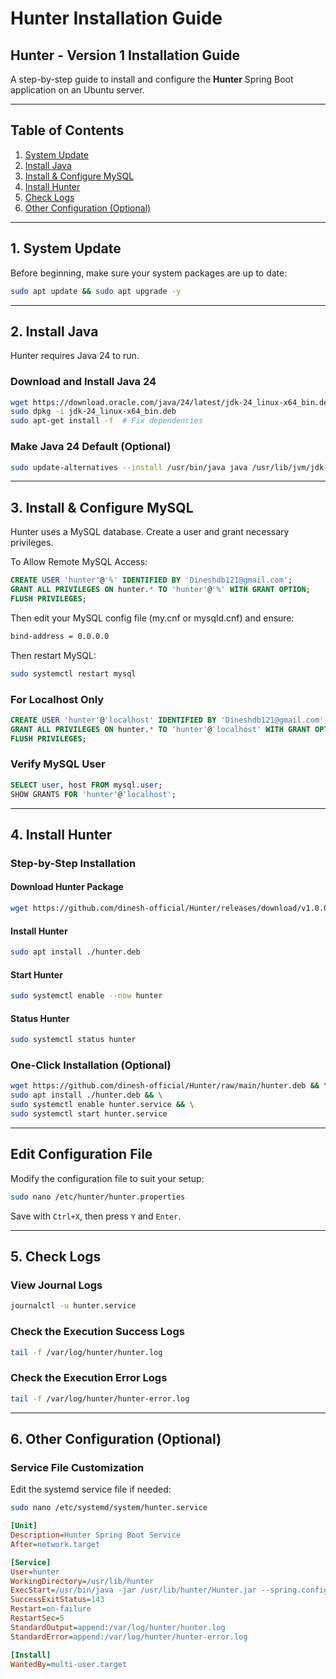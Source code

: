 # Hunter Installation Guide

## Hunter - Version 1 Installation Guide

A step-by-step guide to install and configure the **Hunter** Spring Boot application on an Ubuntu server.

---

## Table of Contents

1. [System Update](#1-system-update)
2. [Install Java](#2-install-java)
3. [Install & Configure MySQL](#3-install--configure-mysql)
4. [Install Hunter](#4-install-hunter)
5. [Check Logs](#5-check-logs)
6. [Other Configuration (Optional)](#6-other-configuration-optional)

---

## 1. System Update

Before beginning, make sure your system packages are up to date:

```bash
sudo apt update && sudo apt upgrade -y
```

---

## 2. Install Java

Hunter requires Java 24 to run.

### Download and Install Java 24

```bash
wget https://download.oracle.com/java/24/latest/jdk-24_linux-x64_bin.deb
sudo dpkg -i jdk-24_linux-x64_bin.deb
sudo apt-get install -f  # Fix dependencies
```

### Make Java 24 Default (Optional)

```bash
sudo update-alternatives --install /usr/bin/java java /usr/lib/jvm/jdk-24/bin/java 1
```

---

## 3. Install & Configure MySQL

Hunter uses a MySQL database. Create a user and grant necessary privileges.

To Allow Remote MySQL Access:
```sql
CREATE USER 'hunter'@'%' IDENTIFIED BY 'Dineshdb121@gmail.com';
GRANT ALL PRIVILEGES ON hunter.* TO 'hunter'@'%' WITH GRANT OPTION;
FLUSH PRIVILEGES;
```

Then edit your MySQL config file (my.cnf or mysqld.cnf) and ensure:

```bash
bind-address = 0.0.0.0
```

Then restart MySQL:

```bash
sudo systemctl restart mysql
```

### For Localhost Only

```sql
CREATE USER 'hunter'@'localhost' IDENTIFIED BY 'Dineshdb121@gmail.com';
GRANT ALL PRIVILEGES ON hunter.* TO 'hunter'@'localhost' WITH GRANT OPTION;
FLUSH PRIVILEGES;
```

### Verify MySQL User

```sql
SELECT user, host FROM mysql.user;
SHOW GRANTS FOR 'hunter'@'localhost';
```

---

## 4. Install Hunter

### Step-by-Step Installation

#### Download Hunter Package

```bash
wget https://github.com/dinesh-official/Hunter/releases/download/v1.0.0/Hunter.deb
```

#### Install Hunter

```bash
sudo apt install ./hunter.deb
```

#### Start Hunter

```bash
sudo systemctl enable --now hunter
```

#### Status Hunter

```bash
sudo systemctl status hunter
```

### One-Click Installation (Optional)

```bash
wget https://github.com/dinesh-official/Hunter/raw/main/hunter.deb && \
sudo apt install ./hunter.deb && \
sudo systemctl enable hunter.service && \
sudo systemctl start hunter.service
```

---

## Edit Configuration File

Modify the configuration file to suit your setup:

```bash
sudo nano /etc/hunter/hunter.properties
```

Save with `Ctrl+X`, then press `Y` and `Enter`.

---

## 5. Check Logs

### View Journal Logs

```bash
journalctl -u hunter.service
```

### Check the Execution Success Logs

```bash
tail -f /var/log/hunter/hunter.log
```

### Check the Execution Error Logs

```bash
tail -f /var/log/hunter/hunter-error.log
```

---

## 6. Other Configuration (Optional)

### Service File Customization

Edit the systemd service file if needed:

```bash
sudo nano /etc/systemd/system/hunter.service
```

```ini
[Unit]
Description=Hunter Spring Boot Service
After=network.target

[Service]
User=hunter
WorkingDirectory=/usr/lib/hunter
ExecStart=/usr/bin/java -jar /usr/lib/hunter/Hunter.jar --spring.config.location=/etc/hunter/hunter.properties
SuccessExitStatus=143
Restart=on-failure
RestartSec=5
StandardOutput=append:/var/log/hunter/hunter.log
StandardError=append:/var/log/hunter/hunter-error.log

[Install]
WantedBy=multi-user.target
```
